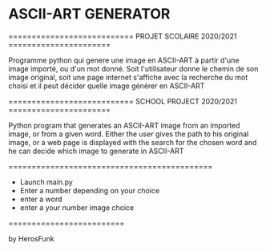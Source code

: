 # ASCII-ART GENERATOR

=========================== PROJET SCOLAIRE  2020/2021 ======================  

Programme python qui genere une image en ASCII-ART à partir d'une image importé, ou d'un mot donné.
Soit l'utilisateur donne le chemin de son image original, soit une page internet s'affiche avec la recherche du mot choisi et il peut décider quelle image générer en ASCII-ART

=========================== SCHOOL PROJECT   2020/2021  ======================     

Python program that generates an ASCII-ART image from an imported image, or from a given word.
Either the user gives the path to his original image, or a web page is displayed with the search for the chosen word and he can decide which image to generate in ASCII-ART

============================================

- Launch main.py
- Enter a number depending on your choice
- enter a word 
- enter a your number image choice

=========================

by HerosFunk

